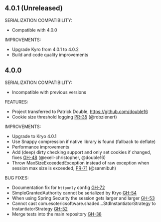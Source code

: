 ## 4.0.1 (Unreleased)

SERIALIZATION COMPATIBILITY:

- Compatible with 4.0.0

IMPROVEMENTS:

- Upgrade Kyro from 4.0.1 to 4.0.2
- Build and code quality improvements
 
## 4.0.0

SERIALIZATION COMPATIBILITY:

- Incompatible with previous versions

FEATURES:

- Project transferred to Patrick Double, https://github.com/double16
- Cookie size threshold logging [PR-35](https://github.com/benlucchesi/grails-cookie-session/pull/35) (@robzienert)

IMPROVEMENTS:

- Upgrade to Kryo 4.0.1
- Use Snappy compression if native library is found (fallback to deflate)
- Performance improvements
- Add (deep) dirty checking support and only set cookies if changed, fixes [GH-48](https://github.com/benlucchesi/grails-cookie-session/issues/48) (@exell-christopher, @double16)
- Throw MaxSizeExceededException instead of raw exception when session max size is exceeded, [PR-71](https://github.com/benlucchesi/grails-cookie-session/pull/71) (@sanmibuh)

BUG FIXES:

- Documentation fix for `httponly` config [GH-72](https://github.com/benlucchesi/grails-cookie-session/issues/72)
- SimpleGrantedAuthority cannot be serialized by Kryo [GH-54](https://github.com/benlucchesi/grails-cookie-session/issues/54)
- When using Spring Security the session gets larger and larger [GH-53](https://github.com/benlucchesi/grails-cookie-session/issues/53)
- Cannot cast com.esotericsoftware.shaded...StdInstantiatorStrategy to InstantiatorStrategy [GH-52](https://github.com/benlucchesi/grails-cookie-session/issues/52)
- Merge tests into the main repository [GH-38](https://github.com/benlucchesi/grails-cookie-session/issues/38)
